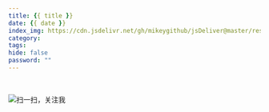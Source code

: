 ```yaml
---
title: {{ title }}
date: {{ date }}
index_img: https://cdn.jsdelivr.net/gh/mikeygithub/jsDeliver@master/resource/img/
category: 
tags:
hide: false
password: ""
---
```














<br/>

![扫一扫，关注我](https://cdn.jsdelivr.net/gh/mikeygithub/jsDeliver@master/resource/img/wechat.jpg)